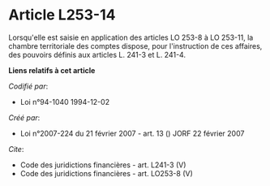 # Article L253-14

Lorsqu'elle est saisie en application des articles LO 253-8 à LO 253-11, la chambre territoriale des comptes dispose, pour
l'instruction de ces affaires, des pouvoirs définis aux articles L. 241-3 et L. 241-4.

**Liens relatifs à cet article**

_Codifié par_:

  - Loi n°94-1040 1994-12-02

_Créé par_:

  - Loi n°2007-224 du 21 février 2007 - art. 13 () JORF 22 février 2007

_Cite_:

  - Code des juridictions financières - art. L241-3 (V)
  - Code des juridictions financières - art. LO253-8 (V)
